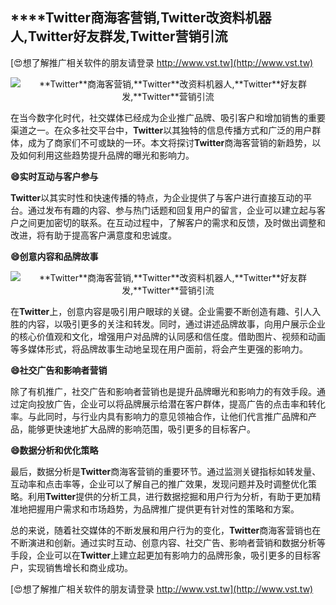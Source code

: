 ## ****Twitter**商海客营销,**Twitter**改资料机器人,**Twitter**好友群发,**Twitter**营销引流**

[😍想了解推广相关软件的朋友请登录 http://www.vst.tw](http://www.vst.tw)

 <center><img src="https://vst.tw/MP4/tuiguang/png/2.png" alt="**Twitter**商海客营销,**Twitter**改资料机器人,**Twitter**好友群发,**Twitter**营销引流"></center>

在当今数字化时代，社交媒体已经成为企业推广品牌、吸引客户和增加销售的重要渠道之一。在众多社交平台中，**Twitter**以其独特的信息传播方式和广泛的用户群体，成为了商家们不可或缺的一环。本文将探讨**Twitter**商海客营销的新趋势，以及如何利用这些趋势提升品牌的曝光和影响力。

**😄实时互动与客户参与**

**Twitter**以其实时性和快速传播的特点，为企业提供了与客户进行直接互动的平台。通过发布有趣的内容、参与热门话题和回复用户的留言，企业可以建立起与客户之间更加密切的联系。在互动过程中，了解客户的需求和反馈，及时做出调整和改进，将有助于提高客户满意度和忠诚度。

**😄创意内容和品牌故事**

 <center><img src="https://vst.tw/MP4/tuiguang/png/4.png" alt="**Twitter**商海客营销,**Twitter**改资料机器人,**Twitter**好友群发,**Twitter**营销引流"></center>

在**Twitter**上，创意内容是吸引用户眼球的关键。企业需要不断创造有趣、引人入胜的内容，以吸引更多的关注和转发。同时，通过讲述品牌故事，向用户展示企业的核心价值观和文化，增强用户对品牌的认同感和信任度。借助图片、视频和动画等多媒体形式，将品牌故事生动地呈现在用户面前，将会产生更强的影响力。

**😄社交广告和影响者营销**

除了有机推广，社交广告和影响者营销也是提升品牌曝光和影响力的有效手段。通过定向投放广告，企业可以将品牌展示给潜在客户群体，提高广告的点击率和转化率。与此同时，与行业内具有影响力的意见领袖合作，让他们代言推广品牌和产品，能够更快速地扩大品牌的影响范围，吸引更多的目标客户。

**😄数据分析和优化策略**

最后，数据分析是**Twitter**商海客营销的重要环节。通过监测关键指标如转发量、互动率和点击率等，企业可以了解自己的推广效果，发现问题并及时调整优化策略。利用**Twitter**提供的分析工具，进行数据挖掘和用户行为分析，有助于更加精准地把握用户需求和市场趋势，为品牌推广提供更有针对性的策略和方案。

总的来说，随着社交媒体的不断发展和用户行为的变化，**Twitter**商海客营销也在不断演进和创新。通过实时互动、创意内容、社交广告、影响者营销和数据分析等手段，企业可以在**Twitter**上建立起更加有影响力的品牌形象，吸引更多的目标客户，实现销售增长和商业成功。

[😍想了解推广相关软件的朋友请登录 http://www.vst.tw](http://www.vst.tw)



